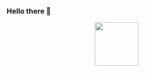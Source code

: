 ### Hello there 👋
<p align="center">
<img src="https://media2.giphy.com/media/3oEjI6SIIHBdRxXI40/giphy.gif?cid=ecf05e47mh1cey2wvwklmvxypq1kwg0doejfhumtyrj5l89p&rid=giphy.gif&ct=g" height="100" width="auto"/>
</p>
<!--
**daniel-collings/daniel-collings** is a ✨ _special_ ✨ repository because its `README.md` (this file) appears on your GitHub profile.

Here are some ideas to get you started:

- 🔭 I’m currently working on ...
- 🌱 I’m currently learning ...
- 👯 I’m looking to collaborate on ...
- 🤔 I’m looking for help with ...
- 💬 Ask me about ...
- 📫 How to reach me: ...
- 😄 Pronouns: ...
- ⚡ Fun fact: ...
-->
